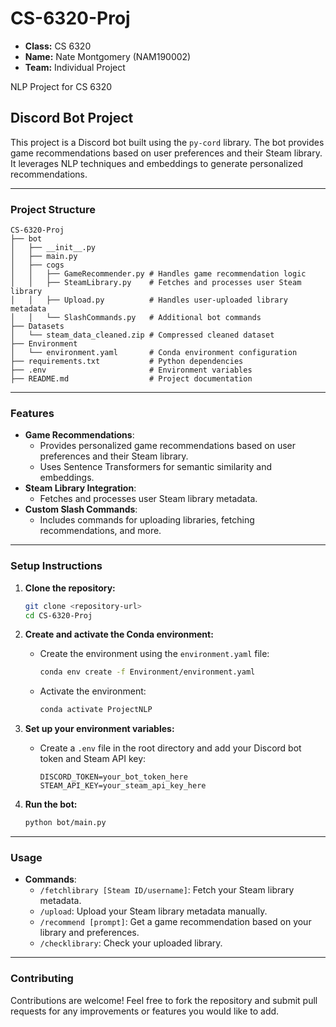 # CS-6320-Proj

- **Class:** CS 6320
- **Name:** Nate Montgomery (NAM190002)
- **Team:** Individual Project

NLP Project for CS 6320

## Discord Bot Project

This project is a Discord bot built using the `py-cord` library. The bot provides game recommendations based on user preferences and their Steam library. It leverages NLP techniques and embeddings to generate personalized recommendations.

---

### Project Structure

```
CS-6320-Proj
├── bot
│   ├── __init__.py
│   ├── main.py
│   ├── cogs
│   │   ├── GameRecommender.py # Handles game recommendation logic
│   │   ├── SteamLibrary.py    # Fetches and processes user Steam library
│   │   ├── Upload.py          # Handles user-uploaded library metadata
│   │   └── SlashCommands.py   # Additional bot commands
├── Datasets
│   └── steam_data_cleaned.zip # Compressed cleaned dataset
├── Environment
│   └── environment.yaml       # Conda environment configuration
├── requirements.txt           # Python dependencies
├── .env                       # Environment variables
├── README.md                  # Project documentation
```

---

### Features

- **Game Recommendations**:
  - Provides personalized game recommendations based on user preferences and their Steam library.
  - Uses Sentence Transformers for semantic similarity and embeddings.
- **Steam Library Integration**:
  - Fetches and processes user Steam library metadata.
- **Custom Slash Commands**:
  - Includes commands for uploading libraries, fetching recommendations, and more.

---

### Setup Instructions

1. **Clone the repository:**
   ```bash
   git clone <repository-url>
   cd CS-6320-Proj
   ```

2. **Create and activate the Conda environment:**
   - Create the environment using the `environment.yaml` file:
     ```bash
     conda env create -f Environment/environment.yaml
     ```
   - Activate the environment:
     ```bash
     conda activate ProjectNLP
     ```

3. **Set up your environment variables:**
   - Create a `.env` file in the root directory and add your Discord bot token and Steam API key:
     ```properties
     DISCORD_TOKEN=your_bot_token_here
     STEAM_API_KEY=your_steam_api_key_here
     ```

4. **Run the bot:**
   ```bash
   python bot/main.py
   ```

---

### Usage

- **Commands**:
  - `/fetchlibrary [Steam ID/username]`: Fetch your Steam library metadata.
  - `/upload`: Upload your Steam library metadata manually.
  - `/recommend [prompt]`: Get a game recommendation based on your library and preferences.
  - `/checklibrary`: Check your uploaded library.

---

### Contributing

Contributions are welcome! Feel free to fork the repository and submit pull requests for any improvements or features you would like to add.

